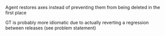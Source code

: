 Agent restores axes instead of preventing them from being deleted in the first place

GT is probably more idiomatic due to actually reverting a regression between releases (see problem statement)